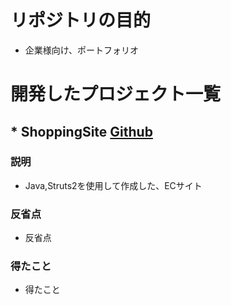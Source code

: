 # リポジトリの目的  
* 企業様向け、ポートフォリオ  
  
# 開発したプロジェクト一覧
## * ShoppingSite [Github](https://github.com/KazumaSakai/ShoppingSite "ShoppingSite")  
### 説明  
* Java,Struts2を使用して作成した、ECサイト  
  
### 反省点  
* 反省点  

### 得たこと
* 得たこと